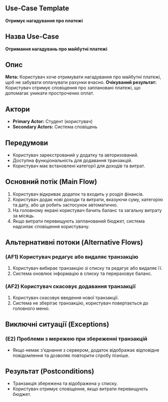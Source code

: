 ## Use-Case Template
**Отримує нагадування про платежі**

## Назва Use-Case
**Отримання нагадувань про майбутні платежі**

## Опис
**Мета:** Користувач хоче отримувати нагадування про майбутні платежі, щоб не забувати оплачувати рахунки вчасно.
**Очікуваний результат:** Користувач отримує сповіщення про заплановані платежі, що допомагає уникати прострочених оплат.

## Актори
- **Primary Actor:** Студент (користувач)
- **Secondary Actors:** Система сповіщень

## Передумови
- Користувач зареєстрований у додатку та авторизований.
- Доступна функціональність для додавання транзакцій.
- Користувач має встановлені категорії для доходів та витрат.

## Основний потік (Main Flow)
1. Користувач відкриває додаток та входить у розділ фінансів.
2. Користувач додає нові доходи та витрати, вказуючи суму, категорію та дату, або це робить застосунок автоматично.
3. На головному екрані користувач бачить баланс та загальну витрату за місяць.
4. Якщо витрати перевищують запланований бюджет, система надсилає сповіщення користувачу.

## Альтернативні потоки (Alternative Flows)
### (AF1) Користувач редагує або видаляє транзакцію
1. Користувач вибирає транзакцію зі списку та редагує або видаляє її.
2. Система оновлює інформацію в списку та перераховує баланс.

### (AF2) Користувач скасовує додавання транзакції
1. Користувач скасовує введення нової транзакції.
2. Система не зберігає транзакцію, користувач повертається до головного меню.

## Виключні ситуації (Exceptions)
### (E2) Проблеми з мережею при збереженні транзакцій
- Якщо немає з'єднання з сервером, додаток відображає відповідне повідомлення та дозволяє повторити спробу пізніше.

## Результат (Postconditions)
- Транзакція збережена та відображена у списку.
- Користувач отримує сповіщення, якщо витрати перевищують бюджет.
